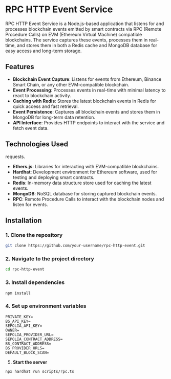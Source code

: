 # RPC HTTP Event Service

RPC HTTP Event Service is a Node.js-based application that listens for and processes blockchain events emitted by smart contracts via RPC (Remote Procedure Calls) on EVM (Ethereum Virtual Machine) compatible blockchains. The service captures these events, processes them in real-time, and stores them in both a Redis cache and MongoDB database for easy access and long-term storage.

## Features

- **Blockchain Event Capture**: Listens for events from Ethereum, Binance Smart Chain, or any other EVM-compatible blockchain.
- **Event Processing**: Processes events in real-time with minimal latency to react to blockchain activity.
- **Caching with Redis**: Stores the latest blockchain events in Redis for quick access and fast retrieval.
- **Event Persistence**: Captures all blockchain events and stores them in MongoDB for long-term data retention.
- **API Interface**: Provides HTTP endpoints to interact with the service and fetch event data.

## Technologies Used
requests.
- **Ethers.js**: Libraries for interacting with EVM-compatible blockchains.
- **Hardhat**: Development environment for Ethereum software, used for testing and deploying smart contracts.
- **Redis**: In-memory data structure store used for caching the latest events.
- **MongoDB**: NoSQL database for storing captured blockchain events.
- **RPC**: Remote Procedure Calls to interact with the blockchain nodes and listen for events.

## Installation

### 1. Clone the repository

```bash
git clone https://github.com/your-username/rpc-http-event.git
```

### 2. **Navigate to the project directory**

```bash
cd rpc-http-event
```
### 3. **Install dependencies**
```bash
npm install
```
### 4. **Set up environment variables**
```
PRIVATE_KEY=
BS_API_KEY=
SEPOLIA_API_KEY=
OWNER= 
SEPOLIA_PROVIDER_URL= 
SEPOLIA_CONTRACT_ADDRESS= 
BS_CONTRACT_ADDRESS=
BS_PROVIDER_URLS=
DEFAULT_BLOCK_SCAN=
```
5. **Start the server**
```bash
npx hardhat run scripts/rpc.ts
```
